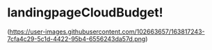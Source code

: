 # landingpageCloudBudget!
(https://user-images.githubusercontent.com/102663657/163817243-7cfa4c29-5c1d-4422-95b4-6556243da57d.png)
